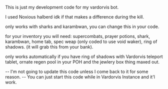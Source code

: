 This is just my development code for my vardorvis bot.

I used Noxious halberd idk if that makes a difference during the kill.

only works with sharks and karambwan, you can change this in your code.

for your inventory you will need: supercombats, prayer potions, shark, karambwan, home tab, spec weap (only coded to use void waker), ring of shadows. (it will grab this from your bank).

only works automatically if you have ring of shadows with Vardorvis teleport tablet, ornate regen pool in your POH and the jewlery box thing maxed out.



-- I'm not going to update this code unless I come back to it for some reason.
-- You can just start this code while in Vardorvis Instance and it'l work.
